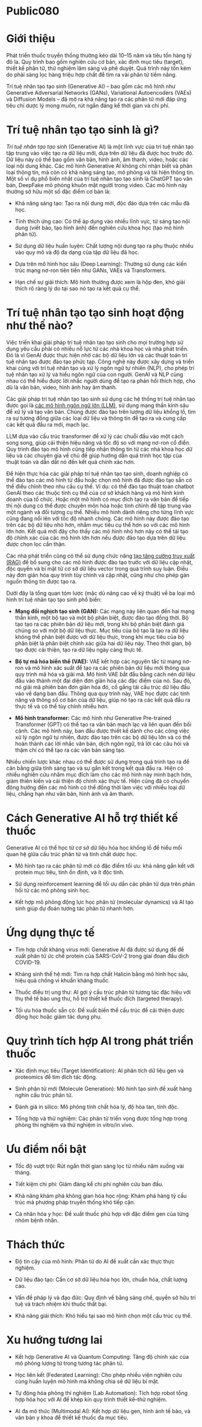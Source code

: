 # Public080

# Giới thiệu

Phát triển thuốc truyền thống thường kéo dài 10–15 năm và tiêu tốn hàng tỷ đô la. Quy trình bao gồm nghiên cứu cơ bản, xác định mục tiêu (target), thiết kế phân tử, thử nghiệm lâm sàng và phê duyệt. Quá trình này tốn kém do phải sàng lọc hàng triệu hợp chất để tìm ra vài phân tử tiềm năng.

Trí tuệ nhân tạo tạo sinh (Generative AI) – bao gồm các mô hình như Generative Adversarial Networks (GANs), Variational Autoencoders (VAEs) và Diffusion Models – đã mở ra khả năng tạo ra các phân tử mới đáp ứng tiêu chí dược lý mong muốn, rút ngắn đáng kể thời gian và chi phí.

# Trí tuệ nhân tạo tạo sinh là gì?

_Trí tuệ nhân tạo tạo sinh_ (Generative AI) là một lĩnh vực của trí tuệ nhân tạo tập trung vào việc tạo ra dữ liệu mới, dựa trên dữ liệu đã được học trước đó. Dữ liệu này có thể bao gồm văn bản, hình ảnh, âm thanh, video, hoặc các loại nội dung khác. Các mô hình Generative AI không chỉ nhận biết và phân loại thông tin, mà còn có khả năng sáng tạo, mô phỏng và tái hiện thông tin. Một số ví dụ phổ biến nhất của trí tuệ nhân tạo tạo sinh là ChatGPT tạo văn bản, DeepFake mô phỏng khuôn mặt người trong video. Các mô hình này thường sở hữu một số đặc điểm cơ bản là:

  * Khả năng sáng tạo: Tạo ra nội dung mới, độc đáo dựa trên các mẫu đã học.

  * Tính thích ứng cao: Có thể áp dụng vào nhiều lĩnh vực, từ sáng tạo nội dung (viết báo, tạo hình ảnh) đến nghiên cứu khoa học (tạo mô hình phân tử).

  * Sử dụng dữ liệu huấn luyện: Chất lượng nội dung tạo ra phụ thuộc nhiều vào quy mô và độ đa dạng của tập dữ liệu đã học.

  * Dựa trên mô hình học sâu (Deep Learning): Thường sử dụng các kiến trúc mạng nơ-ron tiên tiến như GANs, VAEs và Transformers.

  * Hạn chế sự giải thích: Mô hình thường được xem là hộp đen, khó giải thích rõ ràng lý do tại sao nó tạo ra kết quả cụ thể.


# Trí tuệ nhân tạo tạo sinh hoạt động như thế nào?

Việc triển khai giải pháp trí tuệ nhân tạo tạo sinh cho mọi trường hợp sử dụng yêu cầu phải có nhiều nỗ lực từ các nhà khoa học và nhà phát triển. Đó là vì GenAI được thực hiện nhờ các bộ dữ liệu lớn và các thuật toán trí tuệ nhân tạo được đào tạo phức tạp. Công nghệ này được xây dựng và triển khai cùng với trí tuệ nhân tạo và xử lý ngôn ngữ tự nhiên (NLP), cho phép trí tuệ nhân tạo xử lý và hiểu ngôn ngữ của con người. GenAI và NLP cùng nhau có thể hiểu được lời nhắc người dùng để tạo ra phản hồi thích hợp, cho dù là văn bản, video, hình ảnh hay âm thanh.

Các giải pháp trí tuệ nhân tạo tạo sinh sử dụng các hệ thống trí tuệ nhân tạo được gọi là [các mô hình ngôn ngữ lớn (LLM)](https://www.intel.vn/content/www/vn/vi/learn/large-language-models.html), sử dụng mạng thần kinh sâu để xử lý và tạo văn bản. Chúng được đào tạo trên lượng dữ liệu khổng lồ, tìm ra sự tương đồng giữa các loại dữ liệu và thông tin để tạo ra và cung cấp các kết quả đầu ra mới, mạch lạc.

LLM dựa vào cấu trúc transformer để xử lý các chuỗi đầu vào một cách song song, giúp cải thiện hiệu năng và tốc độ so với mạng nơ-ron cổ điển. Quy trình đào tạo mô hình cũng tiếp nhận thông tin từ các nhà khoa học dữ liệu và các chuyên gia về chủ đề giúp hướng dẫn quá trình học tập của thuật toán và dẫn dắt nó đến kết quả chính xác hơn.

Để hiện thực hóa các giải pháp trí tuệ nhân tạo tạo sinh, doanh nghiệp có thể đào tạo các mô hình từ đầu hoặc chọn mô hình đã được đào tạo sẵn có thể điều chỉnh theo nhu cầu cụ thể. Ví dụ: có thể đào tạo thuật toán chatbot GenAI theo các thuộc tính cụ thể của cơ sở khách hàng và mô hình kinh doanh của tổ chức. Hoặc một mô hình có mục đích tạo ra văn bản để tiếp thị nội dung có thể được chuyên môn hóa hoặc tinh chỉnh để tập trung vào một ngành và đối tượng cụ thể. Nhiều mô hình dành riêng cho từng lĩnh vực cũng đang nổi lên với tốc độ nhanh chóng. Các mô hình này được đào tạo trên các bộ dữ liệu nhỏ hơn, nhắm mục tiêu cụ thể hơn so với các mô hình lớn hơn. Kết quả mới đây cho thấy các mô hình nhỏ hơn này có thể tái tạo độ chính xác của các mô hình lớn hơn nếu được đào tạo dựa trên dữ liệu được chọn lọc cẩn thận.

Các nhà phát triển cũng có thể sử dụng chức năng [tạo tăng cường truy xuất (RAG)](https://www.intel.vn/content/www/vn/vi/learn/what-is-rag.html) để bổ sung cho các mô hình được đào tạo trước với dữ liệu cập nhật, độc quyền và bí mật từ cơ sở dữ liệu vector trong quá trình suy luận. Điều này đơn giản hóa quy trình tùy chỉnh và cập nhật, cũng như cho phép gán nguồn thông tin được tạo ra.

Dưới đây là tổng quan tóm lược (mặc dù nâng cao về kỹ thuật) về ba loại mô hình trí tuệ nhân tạo tạo sinh phổ biến:

  * **Mạng đối nghịch tạo sinh (GAN):** Các mạng này liên quan đến hai mạng thần kinh, một bộ tạo và một bộ phân biệt, được đào tạo đồng thời. Bộ tạo tạo ra các phiên bản dữ liệu mới, trong khi bộ phân biệt đánh giá chúng so với một bộ dữ liệu thực. Mục tiêu của bộ tạo là tạo ra dữ liệu không thể phân biệt được với dữ liệu thực, trong khi mục tiêu của bộ phân biệt là phân biệt chính xác giữa hai dữ liệu này. Theo thời gian, bộ tạo được cải thiện, tạo ra dữ liệu ngày càng thực tế.

  * **Bộ tự mã hóa biến thể (VAE):** VAE kết hợp các nguyên tắc từ mạng nơ-ron và mô hình xác suất để tạo ra các phiên bản dữ liệu mới thông qua quy trình mã hóa và giải mã. Mô hình VAE bắt đầu bằng cách nén dữ liệu đầu vào thành một đại diện đơn giản hóa các đặc điểm của nó. Sau đó, nó giải mã phiên bản đơn giản hóa đó, cố gắng tái cấu trúc dữ liệu đầu vào về dạng ban đầu. Thông qua quy trình này, VAE học được các tính năng và thông số cơ bản của dữ liệu, giúp nó tạo ra các kết quả đầu ra thực tế và có thể tùy chỉnh nhiều hơn.

  * **Mô hình transformer:** Các mô hình như Generative Pre-trained Transformer (GPT) có thể tạo ra văn bản mạch lạc và liên quan đến bối cảnh. Các mô hình này, ban đầu được thiết kế dành cho các công việc xử lý ngôn ngữ tự nhiên, được đào tạo trên các bộ dữ liệu lớn và có thể hoàn thành các lời nhắc văn bản, dịch ngôn ngữ, trả lời các câu hỏi và thậm chí có thể tạo ra các văn bản sáng tạo.


Nhiều chiến lược khác nhau có thể được sử dụng trong quá trình tạo ra để cân bằng giữa tính sáng tạo và sự gắn kết trong kết quả đầu ra. Hiện có nhiều nghiên cứu nhằm mục đích làm cho các mô hình này minh bạch hơn, giảm thiên kiến và cải thiện độ chính xác thực tế. Hiện cũng đã có chuyển động hướng đến các mô hình có thể đồng thời làm việc với nhiều loại dữ liệu, chẳng hạn như văn bản, hình ảnh và âm thanh.

# Cách Generative AI hỗ trợ thiết kế thuốc

Generative AI có thể học từ cơ sở dữ liệu hóa học khổng lồ để hiểu mối quan hệ giữa cấu trúc phân tử và tính chất dược học.

  * Mô hình tạo ra các phân tử mới có đặc điểm tối ưu: khả năng gắn kết với protein mục tiêu, tính ổn định, và ít độc tính.

  * Sử dụng reinforcement learning để tối ưu dần các phân tử dựa trên phản hồi từ các mô phỏng sinh học.

  * Kết hợp mô phỏng động lực học phân tử (molecular dynamics) và AI tạo sinh giúp dự đoán tương tác phân tử nhanh hơn.


# Ứng dụng thực tế

  * Tìm hợp chất kháng virus mới: Generative AI đã được sử dụng để đề xuất phân tử ức chế protein của SARS-CoV-2 trong giai đoạn đầu dịch COVID-19.

  * Kháng sinh thế hệ mới: Tìm ra hợp chất Halicin bằng mô hình học sâu, hiệu quả chống vi khuẩn kháng thuốc.

  * Thuốc điều trị ung thư: AI gợi ý cấu trúc phân tử tương tác đặc hiệu với thụ thể tế bào ung thư, hỗ trợ thiết kế thuốc đích (targeted therapy).

  * Tối ưu hóa thuốc sẵn có: Đề xuất biến thể cấu trúc để cải thiện dược động học hoặc giảm tác dụng phụ.


# Quy trình tích hợp AI trong phát triển thuốc

  * Xác định mục tiêu (Target Identification): AI phân tích dữ liệu gen và proteomics để tìm đích tác động.

  * Sinh phân tử mới (Molecule Generation): Mô hình tạo sinh đề xuất hàng nghìn cấu trúc phân tử.

  * Đánh giá in silico: Mô phỏng tính chất hóa lý, độ hòa tan, tính độc.

  * Tổng hợp và thử nghiệm: Các phân tử triển vọng được tổng hợp trong phòng thí nghiệm và thử nghiệm in vitro/in vivo.


# Ưu điểm nổi bật

  * Tốc độ vượt trội: Rút ngắn thời gian sàng lọc từ nhiều năm xuống vài tháng.

  * Tiết kiệm chi phí: Giảm đáng kể chi phí nghiên cứu ban đầu.

  * Khả năng khám phá không gian hóa học rộng: Khám phá hàng tỷ cấu trúc mà phương pháp truyền thống khó tiếp cận.

  * Cá nhân hóa y học: Đề xuất thuốc phù hợp với đặc điểm gen của từng nhóm bệnh nhân.


# Thách thức

  * Độ tin cậy của mô hình: Phân tử do AI đề xuất cần xác thực thực nghiệm.

  * Dữ liệu đào tạo: Cần cơ sở dữ liệu hóa học lớn, chuẩn hóa, chất lượng cao.

  * Vấn đề pháp lý và đạo đức: Quy định về bằng sáng chế, quyền sở hữu trí tuệ và trách nhiệm khi thuốc thất bại.

  * Khả năng giải thích: Khó hiểu tại sao mô hình chọn một cấu trúc cụ thể.


# Xu hướng tương lai

  * Kết hợp Generative AI và Quantum Computing: Tăng độ chính xác của mô phỏng lượng tử trong tương tác phân tử.

  * Học liên kết (Federated Learning): Cho phép nhiều viện nghiên cứu cùng huấn luyện mô hình mà không chia sẻ dữ liệu bí mật.

  * Tự động hóa phòng thí nghiệm (Lab Automation): Tích hợp robot tổng hợp hóa học với AI để khép kín quy trình thiết kế–thử nghiệm.

  * AI đa mô thức (Multimodal AI): Kết hợp dữ liệu gen, hình ảnh tế bào, và văn bản y khoa để thiết kế thuốc đa mục tiêu.